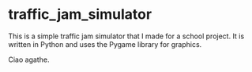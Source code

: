 # traffic_jam_simulator

This is a simple traffic jam simulator that I made for a school project. It is written in Python and uses the Pygame library for graphics.

Ciao agathe.